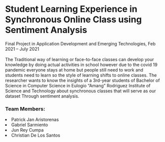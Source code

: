 # Student Learning Experience in Synchronous Online Class using Sentiment Analysis
Final Project in Application Development and Emerging Technologies, Feb 2021 – July 2021
<br>
<br>
The Traditional way of learning or face-to-face classes can develop your knowledge by doing actual activities in school however due to the covid 19 pandemic everyone stays at home but people still need to work and students need to learn so the style of learning shifts to online classes. The researcher wants to know the insights of a 3rd-year students of Bachelor of Science in Computer Science in Eulogio “Amang” Rodriguez Institute of Science and Technology about synchronous classes that will serve as our dataset Through sentiment analysis.
<h3>Team Members:</h3>
<li>Patrick Jan Aristorenas</li>
<li>Gabriel Sarmiento</li>
<li>Jun Rey Cumpa</li>
<li>Christian De Los Santos</li>

